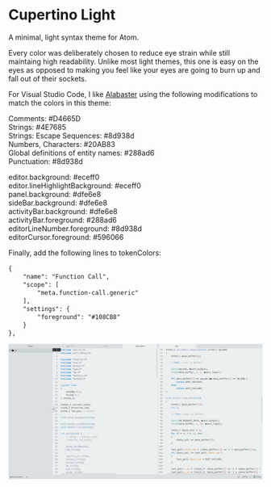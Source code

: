 # Cupertino Light

A minimal, light syntax theme for Atom.

Every color was deliberately chosen to reduce eye strain while still maintaing high readability. Unlike most light themes, this one is easy on the eyes as opposed to making you feel like your eyes are going to burn up and fall out of their sockets.

For Visual Studio Code, I like [Alabaster](https://marketplace.visualstudio.com/items?itemName=tonsky.theme-alabaster) using the following modifications to match the colors in this theme:

Comments:                             #D4665D  
Strings:                              #4E7685  
Strings: Escape Sequences:            #8d938d  
Numbers, Characters:                  #20AB83  
Global definitions of entity names:   #288ad6  
Punctuation:                          #8d938d  

editor.background:                    #eceff0  
editor.lineHighlightBackground:       #eceff0  
panel.background:                     #dfe6e8  
sideBar.background:                   #dfe6e8  
activityBar.background:               #dfe6e8  
activityBar.foreground:               #288ad6  
editorLineNumber.foreground:          #8d938d  
editorCursor.foreground:              #596066  

Finally, add the following lines to tokenColors:

    {
        "name": "Function Call",
        "scope": [
            "meta.function-call.generic"
        ],
        "settings": {
            "foreground": "#108CB8"
        }
    },

![Screenshot](cupertino-light-scrot.jpg)
